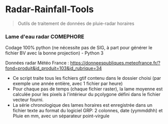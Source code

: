 # Radar-Rainfall-Tools
> Outils de traitement de données de pluie-radar horaires

### Lame d'eau radar COMEPHORE

Codage 100% python (ne nécessite pas de SIG, à part pour générer le fichier BV avec la bonne projection) - Python 3

Données radar Météo France : https://donneespubliques.meteofrance.fr/?fond=produit&id_produit=103&id_rubrique=34

- Ce script traite tous les fichiers gtif contenu dans le dossier choisi (par exemple une année entière, avec 1 fichier par heure)
- Pour chaque pas de temps (chaque fichier raster), la lame moyenne est calculée pour les pixels à l'intérieur du pçolygone défini dans le fichier vecteur fourni.
- La série chronologique des lames horaires est enregistrée dans un fichier texte au format du logiciel GRP: 2 colonnes, date (yymmddhh) et Pluie en mm, avec un séparateur point-virgule
